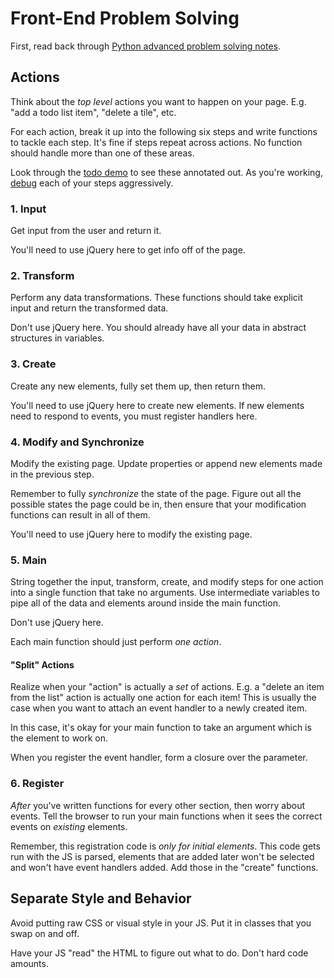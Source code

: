 # Front-End Problem Solving

First, read back through [Python advanced problem solving notes](/notes/problem-solving-adv.md).

## Actions

Think about the _top level_ actions you want to happen on your page.
E.g. "add a todo list item", "delete a tile", etc.

For each action, break it up into the following six steps and write functions to tackle each step.
It's fine if steps repeat across actions.
No function should handle more than one of these areas.

Look through the [todo demo](/demos/todo.md) to see these annotated out.
As you're working, [debug](/notes/debugging-js.md) each of your steps aggressively.

### 1. Input

Get input from the user and return it.

You'll need to use jQuery here to get info off of the page.

### 2. Transform

Perform any data transformations.
These functions should take explicit input and return the transformed data.

Don't use jQuery here.
You should already have all your data in abstract structures in variables.

### 3. Create

Create any new elements, fully set them up, then return them.

You'll need to use jQuery here to create new elements.
If new elements need to respond to events, you must register handlers here.

### 4. Modify and Synchronize

Modify the existing page.
Update properties or append new elements made in the previous step.

Remember to fully _synchronize_ the state of the page.
Figure out all the possible states the page could be in, then ensure that your modification functions can result in all of them.

You'll need to use jQuery here to modify the existing page.

### 5. Main

String together the input, transform, create, and modify steps for one action into a single function that take no arguments.
Use intermediate variables to pipe all of the data and elements around inside the main function.

Don't use jQuery here.

Each main function should just perform _one action_.

#### "Split" Actions

Realize when your "action" is actually a _set_ of actions.
E.g. a "delete an item from the list" action is actually one action for each item!
This is usually the case when you want to attach an event handler to a newly created item.

In this case, it's okay for your main function to take an argument which is the element to work on.

When you register the event handler, form a closure over the parameter.

### 6. Register

_After_ you've written functions for every other section, then worry about events.
Tell the browser to run your main functions when it sees the correct events on _existing_ elements.

Remember, this registration code is _only for initial elements_.
This code gets run with the JS is parsed, elements that are added later won't be selected and won't have event handlers added.
Add those in the "create" functions.

## Separate Style and Behavior

Avoid putting raw CSS or visual style in your JS.
Put it in classes that you swap on and off.

Have your JS "read" the HTML to figure out what to do.
Don't hard code amounts.
